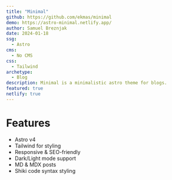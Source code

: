```yaml
---
title: "Minimal"
github: https://github.com/ekmas/minimal
demo: https://astro-minimal.netlify.app/
author: Samuel Breznjak
date: 2024-01-18
ssg:
  - Astro
cms:
  - No CMS
css:
  - Tailwind
archetype:
  - Blog
description: Minimal is a minimalistic astro theme for blogs.
featured: true
netlify: true
---
```


# Features

- Astro v4
- Tailwind for styling
- Responsive & SEO-friendly
- Dark/Light mode support
- MD & MDX posts
- Shiki code syntax styling
